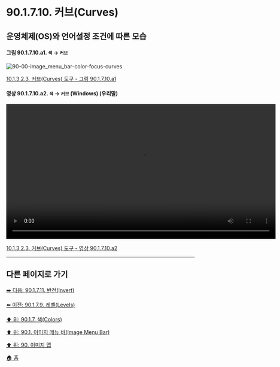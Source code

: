 # 90.1.7.10. 커브(Curves)
## 운영체제(OS)와 언어설정 조건에 따른 모습

<a id="90-01-07-10-a1"></a>

#### 그림 90.1.7.10.a1. `색` → `커브`
![90-00-image_menu_bar-color-focus-curves](https://github.com/wonder13662/gimp/assets/15767104/ed25c24a-469b-4589-bad6-fe663acf08a6)

[10.1.3.2.3. 커브(Curves) 도구 - 그림 90.1.7.10.a1](./10-01-03-02-03-curve.md#90-01-07-10-a1)

<a id="90-01-07-10-a2"></a>

#### 영상 90.1.7.10.a2. `색` → `커브` (Windows) (우리말)
<video controls="controls" width="720" src="https://github.com/wonder13662/gimp/assets/15767104/a8c0b9c8-608c-43a1-bac8-f0cf2506f571"></video>

[10.1.3.2.3. 커브(Curves) 도구 - 영상 90.1.7.10.a2](./10-01-03-02-03-curve.md#90-01-07-10-a2)

***

## 다른 페이지로 가기

[➡️ 다음: 90.1.7.11. 반전(Invert)](./90-01-07-11-invert.md)

[⬅️ 이전: 90.1.7.9. 레벨(Levels)](./90-01-07-09-levels.md)

[⬆️ 위: 90.1.7. 색(Colors)](./90-01-07-00-colors.md)

[⬆️ 위: 90.1. 이미지 메뉴 바(Image Menu Bar)](./90-01-00-image-menu-bar.md)

[⬆️ 위: 90. 이미지 맵](./90-00-image-map.md)

[🏠 홈](./00-home.md)